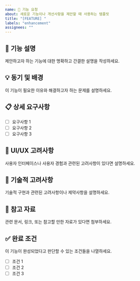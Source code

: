 ```yaml
---
name: 🚀 기능 요청
about: 새로운 기능이나 개선사항을 제안할 때 사용하는 템플릿
title: "[FEATURE] "
labels: "enhancement"
assignees: ""
---
```


## 🚀 기능 설명

제안하고자 하는 기능에 대한 명확하고 간결한 설명을 작성하세요.

## 💡 동기 및 배경

이 기능이 필요한 이유와 해결하고자 하는 문제를 설명하세요.

## 📋 상세 요구사항

- [ ] 요구사항 1
- [ ] 요구사항 2
- [ ] 요구사항 3

## 🎨 UI/UX 고려사항

사용자 인터페이스나 사용자 경험과 관련된 고려사항이 있다면 설명하세요.

## 📱 기술적 고려사항

기술적 구현과 관련된 고려사항이나 제약사항을 설명하세요.

## 📝 참고 자료

관련 문서, 링크, 또는 참고할 만한 자료가 있다면 첨부하세요.

## ✅ 완료 조건

이 기능이 완성되었다고 판단할 수 있는 조건들을 나열하세요.

- [ ] 조건 1
- [ ] 조건 2
- [ ] 조건 3
